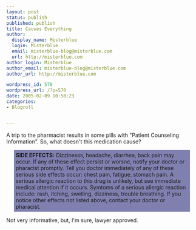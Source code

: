 ```yaml
---
layout: post
status: publish
published: publish
title: Causes Everything
author:
  display_name: Misterblue
  login: Misterblue
  email: misterblue-blog@misterblue.com
  url: http://misterblue.com
author_login: Misterblue
author_email: misterblue-blog@misterblue.com
author_url: http://misterblue.com

wordpress_id: 570
wordpress_url: /?p=570
date: 2005-02-09 10:58:23
categories:
- Blogroll


---
```

<p>
A trip to the pharmacist results in some pills with "Patient Counseling Information".  So, what doesn't this medication cause?
</p>
<div style="background: #8080b0; margin-left:20px; margin-right:20px; padding: 5px">
<strong>SIDE EFFECTS:</strong>
Dizzinesss, headache, diarrhea, back pain may occur.
If any of these effect persist or worsne, notify your doctor or pharacist promptly.
Tell you doctor immediately of any of these serious side effects occur:
chest pain, fatigue,  stomach pain.
A serious allergic reaction to this drug is unlikely, but see immediate medical attention if it occurs.
Symtoms of a serious allergic reaction include: rash, itching, swelling, dizziness, trouble breathing.
If you notice other effects not listed above, contact your doctor or pharacist.
</div>
<p>
Not very informative, but, I'm sure, lawyer approved.
</p>
